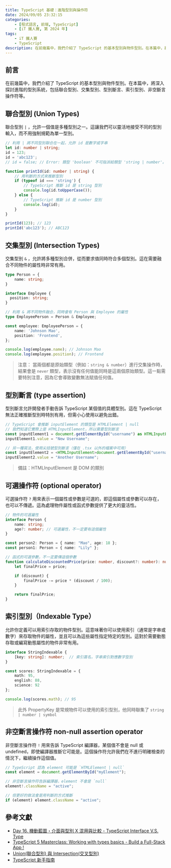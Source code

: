 ```yaml
---
title: TypeScript 基礎：進階型別與操作符
date: 2024/09/05 23:32:15
categories:
    - [程式語言, 前端, TypeScript]
    - [iT 鐵人賽, 第 2024 年]
tags: 
    - iT 鐵人賽
    - TypeScript
description: 在前幾篇中，我們介紹了 TypeScript 的基本型別與物件型別。在本篇中，將深入探討進階的型別系統，包括聯合型別、交集型別、型別斷言、索引型別、非空斷言操作符等。
---
```


## 前言

在前幾篇中，我們介紹了 TypeScript 的基本型別與物件型別。在本篇中，將深入探討進階的型別系統，包括聯合型別、交集型別、型別斷言、索引型別、非空斷言操作符等。

## 聯合型別 (Union Types)

聯合型別 `|` ，允許一個值是多種型別之一。這讓我們可以靈活地接受不同的型別輸入，而不用強制規範為單一型別。

```ts
// 利用 | 將不同型別聯合在一起，允許 id 是數字或字串
let id: number | string;
id = 123;
id = 'abc123';
// id = false; // Error: 類型 'boolean' 不可指派給類型 'string | number'。

function printId(id: number | string) {
    // 用判斷的方式來推斷型別
    if (typeof id === 'string') {
        // TypeScript 推斷 id 是 string 型別
        console.log(id.toUpperCase());
    } else {
        // TypeScript 推斷 id 是 number 型別
        console.log(id);
    }
}

printId(123); // 123
printId('abc123'); // ABC123
```

## 交集型別 (Intersection Types)

交集型別 `&` ，允許將多種型別合併，從而要求值同時符合多個型別。這在需要融合不同物件的屬性時非常有用。

```ts
type Person = {
    name: string;
}

interface Employee {
  position: string;
}

// 利用 & 將不同物件融合，同時會有 Person 與 Employee 的屬性
type EmployeePerson = Person & Employee;

const employee: EmployeePerson = {
    name: 'Johnson Mao',
    position: 'Frontend',
};

console.log(employee.name); // Johnson Mao
console.log(employee.position); // Frontend
```

> 注意：
> 當兩個都是原始類型（例如：`string & number`）進行交集操作時，結果會是 `never` 類型，表示沒有任何值能同時是這兩個原始類型。這一點需要特別注意，因為它會導致變數無法賦值任何值。

## 型別斷言 (type assertion)

型別斷言允許開發者手動告訴 TypeScript 某個值的具體型別。這在 TypeScript 無法正確推斷型別時特別有用，但需小心使用以避免出錯。

```ts
// TypeScript 會推斷 inputElement 的類型是 HTMLElement | null
// 我們知道它實際上是 HTMLInputElement，所以需要型別斷言
const inputElement1 = document.getElementById("username") as HTMLInputElement;
inputElement1.value = "New Username";

// 另一種寫法，使用尖括號型別斷言（僅在 .tsx 以外的檔案中可用）
const inputElement2 = <HTMLInputElement>document.getElementById("username");
inputElement2.value = "Another Username";
```

> 備註：HTMLInputElement 是 DOM 的類別

## 可選操作符 (optional operator)

可選操作符 `?` 用來表示一個屬性或參數是可選的，即這個屬性或參數可以存在，也可以不傳遞。這為處理物件屬性或函式參數提供了更大的靈活性。

```ts
// 物件的可選屬性
interface Person {
    name: string;
    age?: number; // 可選屬性，不一定要有這個屬性
}

const person2: Person = { name: "Mao", age: 18 };
const person1: Person = { name: "Lily" };

// 函式的可選參數，不一定要傳這個參數
function calculateDiscountedPrice(price: number, discount?: number): number {
    let finalPrice = price;

    if (discount) {
        finalPrice -= price * (discount / 100);
    }

    return finalPrice;
}
```

## 索引型別（Indexable Type）

允許你定義可以用索引存取的物件型別。這意味著你可以使用索引（通常是字串或數字）來存取物件的屬性，並且可以為這些屬性指定特定的型別。這對於需要動態存取或編寫動態屬性的物件非常有用。

```ts
interface StringIndexable {
    [key: string]: number;  // 索引簽名，字串索引對應數字型別
}

const scores: StringIndexable = {
    math: 95,
    english: 88,
    science: 92
};

console.log(scores.math); // 95
```

> 此外 PropertyKey 是常規物件可以使用的索引型別，他同時聯集了 `string | number | symbol`

## 非空斷言操作符 non-null assertion operator

非空斷言操作符 `!` 用來告訴 TypeScript 編譯器，某個值不會是 null 或 undefined，即使編譯器推斷它可能是。這個操作符允許我們在不進行明確檢查的情況下，繼續操作這個值。

```ts
// TypeScript 認為 element 可能是 `HTMLElement | null`
const element = document.getElementById("myElement");

// 非空斷言操作符告訴編譯器，element 不會是 `null`
element!.className = "active";

// 但更好的做法會是用判斷的方式推斷
if (element) element.className = "active";
```

## 參考文獻

- [Day 16. 機動藍圖・介面與型別 X 混用與比較 - TypeScript Interface V.S. Type](https://ithelp.ithome.com.tw/articles/10216626)
- [TypeScript 5 Masterclass: Working with types basics - Build a Full-Stack App !](https://www.youtube.com/watch?v=qkvitUo50UU&list=PLzb46hGUzitC1kGzPcy8tlQNxYbFsuqMO&index=4)
- [Union(聯合型別) 與 Intersection(交叉型別)](https://notes.boshkuo.com/docs/TypeScript/Union-Intersection)
- [TypeScript 新手指南](https://willh.gitbook.io/typescript-tutorial)

